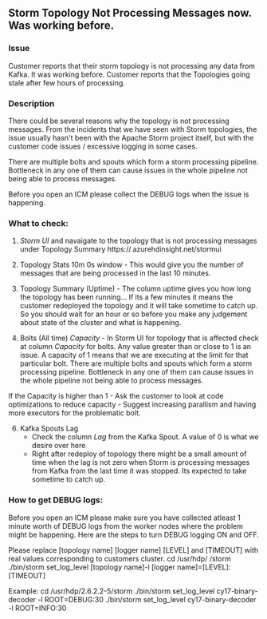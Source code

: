 ## Storm Topology Not Processing Messages now. Was working before.

### Issue

Customer reports that their storm topology is not processing any data from Kafka. It was working before.
Customer reports that the Topologies going stale after few hours of processing.

### Description

There could be several reasons why the topology is not processing messages. 
From the incidents that we have seen with Storm topologies, the issue usually hasn't been with the Apache Storm project itself, but with the customer code issues / excessive logging in some cases.

There are multiple bolts and spouts which form a storm processing pipeline. Bottleneck in any one of them can cause issues in the whole pipeline not being able to process messages.

Before you open an ICM please collect the DEBUG logs when the issue is happening.

### What to check:
1. *Storm UI* and navaigate to the topology that is not processing messages under Topology Summary
https://<clustername>.azurehdinsight.net/stormui

2. Topology Stats 10m 0s window - This would give you the number of messages that are being processed in the last 10 minutes.
3. Topology Summary (Uptime)  - The column uptime gives you how long the topology has been running... If its a few minutes it means the customer redeployed the topology and it will take sometime to catch up. So you should wait for an hour or so before you make any judgement about state of the cluster and what is happening.

4. Bolts (All time) *Capacity* - In Storm UI for topology that is affected check at column *Capacity* for bolts. Any value greater than or close to 1 is an issue. A capacity of 1 means that we are executing at the limit for that particular bolt.
There are multiple bolts and spouts which form a storm processing pipeline. Bottleneck in any one of them can cause issues in the whole pipeline not being able to process messages.

  If the Capacity is higher than 1
    - Ask the customer to look at code optimizations to reduce capacity
    - Suggest increasing parallism and having more executors for the problematic bolt.

6. Kafka Spouts Lag
    - Check the column *Lag* from the Kafka Spout. A value of 0 is what we desire over here
    - Right after redeploy of topology there might be a small amount of time when the lag is not zero when Storm is processing messages from Kafka from the last time it was stopped. Its expected to take sometime to catch up.
 
### How to get DEBUG logs:
  Before you open an ICM please make sure you have collected atleast 1 minute worth of DEBUG logs from the worker nodes where the problem might be happening.
  Here are the steps to turn DEBUG logging ON and OFF.
  
  Please replace <version>  [topology name] [logger name] [LEVEL] and [TIMEOUT] with real values corresponding to customers cluster.
  cd /usr/hdp/ <version> /storm
  ./bin/storm set_log_level [topology name]-l [logger name]=[LEVEL]:[TIMEOUT]  
  
  Example:
  cd /usr/hdp/2.6.2.2-5/storm
  ./bin/storm set_log_level cy17-binary-decoder -l ROOT=DEBUG:30
  ./bin/storm set_log_level cy17-binary-decoder -l ROOT=INFO:30
  
  
  
